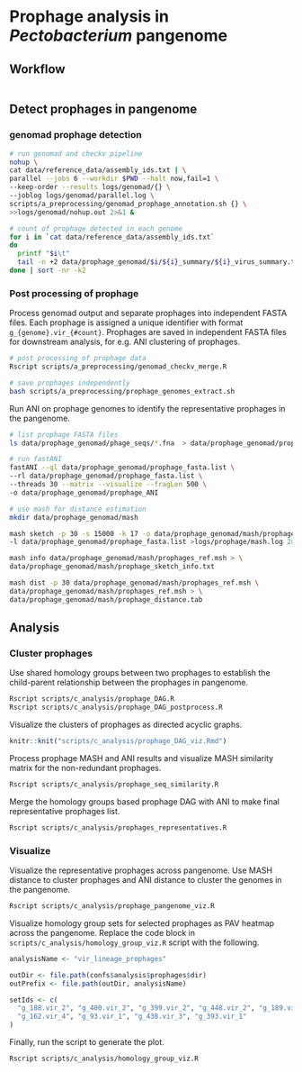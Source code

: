 # Prophage analysis in *Pectobacterium* pangenome

## Workflow

```mermaid

```

## Detect prophages in pangenome

### genomad prophage detection

```bash
# run genomad and checkv pipeline
nohup \
cat data/reference_data/assembly_ids.txt | \
parallel --jobs 6 --workdir $PWD --halt now,fail=1 \
--keep-order --results logs/genomad/{} \
--joblog logs/genomad/parallel.log \
scripts/a_preprocessing/genomad_prophage_annotation.sh {} \
>>logs/genomad/nohup.out 2>&1 &

# count of prophage detected in each genome
for i in `cat data/reference_data/assembly_ids.txt`
do
  printf "$i\t"
  tail -n +2 data/prophage_genomad/$i/${i}_summary/${i}_virus_summary.tsv | wc -l
done | sort -nr -k2

```

### Post processing of prophage 

Process genomad output and separate prophages into independent FASTA files. Each
prophage is assigned a unique identifier with format `g_{genome}.vir_{#count}`.
Prophages are saved in independent FASTA files for downstream analysis, for e.g.
ANI clustering of prophages.

```bash
# post processing of prophage data
Rscript scripts/a_preprocessing/genomad_checkv_merge.R

# save prophages independently
bash scripts/a_preprocessing/prophage_genomes_extract.sh
```

Run ANI on prophage genomes to identify the representative prophages in the 
pangenome.

```bash
# list prophage FASTA files
ls data/prophage_genomad/phage_seqs/*.fna  > data/prophage_genomad/prophage_fasta.list

# run fastANI
fastANI --ql data/prophage_genomad/prophage_fasta.list \
--rl data/prophage_genomad/prophage_fasta.list \
--threads 30 --matrix --visualize --fragLen 500 \
-o data/prophage_genomad/prophage_ANI

# use mash for distance estimation
mkdir data/prophage_genomad/mash

mash sketch -p 30 -s 15000 -k 17 -o data/prophage_genomad/mash/prophages_ref \
-l data/prophage_genomad/prophage_fasta.list >logs/prophage/mash.log 2>&1

mash info data/prophage_genomad/mash/prophages_ref.msh > \
data/prophage_genomad/mash/prophage_sketch_info.txt

mash dist -p 30 data/prophage_genomad/mash/prophages_ref.msh \
data/prophage_genomad/mash/prophages_ref.msh > \
data/prophage_genomad/mash/prophage_distance.tab

```

## Analysis

### Cluster prophages

Use shared homology groups between two prophages to establish the child-parent
relationship between the prophages in pangenome.

```bash
Rscript scripts/c_analysis/prophage_DAG.R
Rscript scripts/c_analysis/prophage_DAG_postprocess.R
```

Visualize the clusters of prophages as directed acyclic graphs.

```r
knitr::knit("scripts/c_analysis/prophage_DAG_viz.Rmd")
```

Process prophage MASH and ANI results and visualize MASH similarity matrix for
the non-redundant prophages.

```bash
Rscript scripts/c_analysis/prophage_seq_similarity.R
```

Merge the homology groups based prophage DAG with ANI to make final representative
prophages list.

```bash
Rscript scripts/c_analysis/prophages_representatives.R
```

### Visualize

Visualize the representative prophages across pangenome. Use MASH distance to
cluster prophages and ANI distance to cluster the genomes in the pangenome.

```bash
Rscript scripts/c_analysis/prophage_pangenome_viz.R
```

Visualize homology group sets for selected prophages as PAV heatmap across the
pangenome. Replace the code block in `scripts/c_analysis/homology_group_viz.R` 
script with the following.

```r
analysisName <- "vir_lineage_prophages"

outDir <- file.path(confs$analysis$prophages$dir)
outPrefix <- file.path(outDir, analysisName)

setIds <- c(
  "g_188.vir_2", "g_400.vir_2", "g_399.vir_2", "g_448.vir_2", "g_189.vir_1", 
  "g_162.vir_4", "g_93.vir_1", "g_438.vir_3", "g_393.vir_1"
)
```

Finally, run the script to generate the plot.

```bash
Rscript scripts/c_analysis/homology_group_viz.R
```
